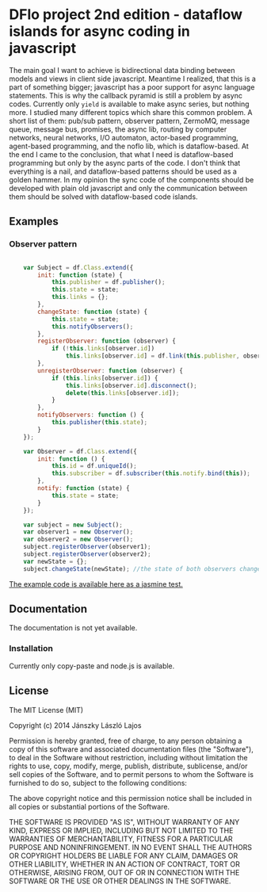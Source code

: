 # DFlo project 2nd edition - dataflow islands for async coding in javascript

The main goal I want to achieve is bidirectional data binding between models and views in client side javascript. Meantime I realized, that
this is a part of something bigger; javascript has a poor support for async language statements. This is why the callback pyramid is still a
problem by async codes. Currently only `yield` is available to make async series, but nothing more. I studied many different topics which share this
common problem. A short list of them: pub/sub pattern, observer pattern, ZermoMQ, message queue, message bus, promises, the async
lib, routing by computer networks, neural networks, I/O automaton, actor-based programming, agent-based programming, and the noflo lib, which
is dataflow-based. At the end I came to the conclusion, that what I need is dataflow-based programming but only by the async parts of the code.
I don't think that everything is a nail, and dataflow-based patterns should be used as a golden hammer. In my opinion the
sync code of the components should be developed with plain old javascript and only the communication between them
should be solved with dataflow-based code islands.

## Examples

### Observer pattern

```js

    var Subject = df.Class.extend({
        init: function (state) {
            this.publisher = df.publisher();
            this.state = state;
            this.links = {};
        },
        changeState: function (state) {
            this.state = state;
            this.notifyObservers();
        },
        registerObserver: function (observer) {
            if (!this.links[observer.id])
                this.links[observer.id] = df.link(this.publisher, observer.subscriber);
        },
        unregisterObserver: function (observer) {
            if (this.links[observer.id]) {
                this.links[observer.id].disconnect();
                delete(this.links[observer.id]);
            }
        },
        notifyObservers: function () {
            this.publisher(this.state);
        }
    });

    var Observer = df.Class.extend({
        init: function () {
            this.id = df.uniqueId();
            this.subscriber = df.subscriber(this.notify.bind(this));
        },
        notify: function (state) {
            this.state = state;
        }
    });

    var subject = new Subject();
    var observer1 = new Observer();
    var observer2 = new Observer();
    subject.registerObserver(observer1);
    subject.registerObserver(observer2);
    var newState = {};
    subject.changeState(newState); //the state of both observers changed
```

[The example code is available here as a jasmine test.](test/example.observer.spec.js)

## Documentation

The documentation is not yet available.

### Installation

Currently only copy-paste and node.js is available.

## License

The MIT License (MIT)

Copyright (c) 2014 Jánszky László Lajos

Permission is hereby granted, free of charge, to any person obtaining a copy
of this software and associated documentation files (the "Software"), to deal
in the Software without restriction, including without limitation the rights
to use, copy, modify, merge, publish, distribute, sublicense, and/or sell
copies of the Software, and to permit persons to whom the Software is
furnished to do so, subject to the following conditions:

The above copyright notice and this permission notice shall be included in all
copies or substantial portions of the Software.

THE SOFTWARE IS PROVIDED "AS IS", WITHOUT WARRANTY OF ANY KIND, EXPRESS OR
IMPLIED, INCLUDING BUT NOT LIMITED TO THE WARRANTIES OF MERCHANTABILITY,
FITNESS FOR A PARTICULAR PURPOSE AND NONINFRINGEMENT. IN NO EVENT SHALL THE
AUTHORS OR COPYRIGHT HOLDERS BE LIABLE FOR ANY CLAIM, DAMAGES OR OTHER
LIABILITY, WHETHER IN AN ACTION OF CONTRACT, TORT OR OTHERWISE, ARISING FROM,
OUT OF OR IN CONNECTION WITH THE SOFTWARE OR THE USE OR OTHER DEALINGS IN THE
SOFTWARE.
